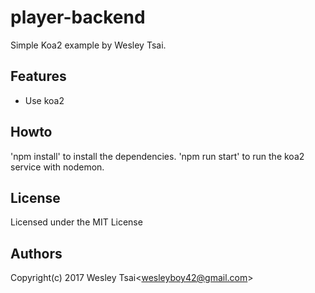 player-backend
=================

Simple Koa2 example by Wesley Tsai.

Features
-

* Use koa2

Howto
-


'npm install' to install the dependencies.
'npm run start' to run the koa2 service with nodemon.

License
-
Licensed under the MIT License

Authors
-
Copyright(c) 2017 Wesley Tsai<<wesleyboy42@gmail.com>>
